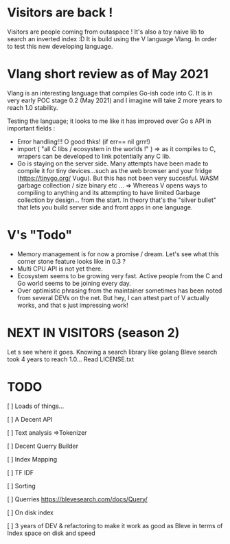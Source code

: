 # Visitors are back !
Visitors are people coming from outaspace !
It's also a toy naive lib to search an inverted index :D
It is build using the V language Vlang. In order to test this new developing language.

# Vlang short review as of May 2021

Vlang is an interesting language that compiles Go-ish code into C. 
It is in very early POC stage 0.2 (May 2021) and I imagine will take 2 more years to reach 1.0 stability.

Testing the language; it looks to me like it has improved over Go s API in important fields :
- Error handling!!! O good thks! (if err== nil grrr!)
- import ( "all C libs /  ecosystem in the worlds !" ) 
   => as it compiles to C, wrapers can be developed to link potentially any C lib.
- Go is staying on the server side. Many attempts have been made to compile it for tiny devices...such as the web browser and your fridge (https://tinygo.org/ Vugu).
 But this has not been very succesful. WASM garbage collection / size binary etc ...
=> Whereas V opens ways to compiling to anything and its attempting to have limited Garbage collection by design... from the start.
In theory that's the "silver bullet" that lets you build server side and front apps in one language.

# V's "Todo"
- Memory management is for now a promise / dream. 
 Let's see what this corner stone feature looks like in 0.3 ? 
- Multi CPU API is not yet there.
- Ecosystem seems to be growing very fast. Active people from the C and Go world seems to be joining every day.
- Over optimistic phrasing from the maintainer sometimes has been noted from several DEVs on the net. But hey, I can attest part of V actually works, and that s just impressing work!

# NEXT IN VISITORS (season 2)
Let s see where it goes. 
Knowing a search library like golang Bleve search took 4 years to reach 1.0...
Read LICENSE.txt

# TODO
[ ] Loads of things...

[ ] A Decent API

[ ] Text analysis =>Tokenizer

[ ] Decent Querry Builder

[ ] Index Mapping

[ ] TF IDF

[ ] Sorting

[ ] Querries https://blevesearch.com/docs/Query/ 

[ ] On disk index

[ ] 3 years of DEV & refactoring to make it work as good as Bleve in terms of Index space on disk and speed